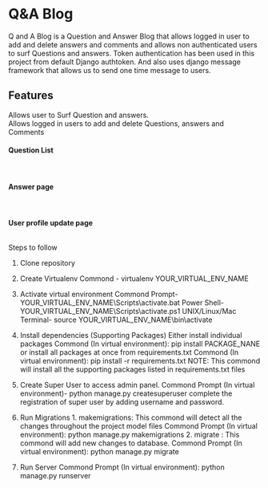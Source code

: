 # Q&A Blog
Q and A Blog is a Question and Answer Blog that allows logged in user to add and delete answers and comments and allows non authenticated users to surf
Questions and answers. Token authentication has been used in this project from default Django authtoken. And also uses django message framework that allows 
us to send one time message to users.

<h2>Features</h2>
Allows user to Surf Question and answers.<br>
Allows logged in users to add and delete Questions, answers and Comments

<h4>Question List</h4>
<img src="">
<br><br>
<h4>Answer page</h4>
<img src=""><br><br>
<h4>User profile update page</h4>
<img src="">

Steps to follow 
1.  Clone repository

2.  Create Virtualenv 
        Commond - virtualenv YOUR_VIRTUAL_ENV_NAME
        
3.  Activate virtual environment
        Commond Prompt- YOUR_VIRTUAL_ENV_NAME\Scripts\activate.bat
        Power Shell- YOUR_VIRTUAL_ENV_NAME\Scripts\activate.ps1
        UNIX/Linux/Mac Terminal- source YOUR_VIRTUAL_ENV_NAME\bin\activate
        
4.  Install dependencies (Supporting Packages)
        Either install individual packages
            Commond (In virtual environment): pip install PACKAGE_NANE
        or install all packages at once from requirements.txt
            Commond (In virtual environment): pip install -r requirements.txt
            NOTE: This commond will install all the supporting packages listed in requirements.txt files
            
5.  Create Super User to access admin panel.
        Commond Prompt (In virtual environment)- python manage.py createsuperuser
        complete the registration of super user by adding username and password.
        
6.  Run Migrations
        1. makemigrations: This commond will detect all the changes throughout the project model files
            Commond Prompt (In virtual environment): python manage.py makemigrations 
        2. migrate : This commond will add new changes to database.
            Commond Prompt (In virtual environment): python manage.py migrate
            
7.  Run Server
        Commond Prompt (In virtual environment): python manage.py runserver 
        
        
        
    
    

